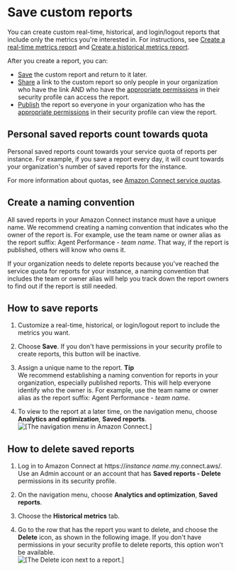 # Save custom reports<a name="save-reports"></a>

You can create custom real\-time, historical, and login/logout reports that include only the metrics you're interested in\. For instructions, see [Create a real\-time metrics report](create-real-time-report.md) and [Create a historical metrics report](create-historical-metrics-report.md)\.

After you create a report, you can: 
+ [Save](#how-to-save-reports) the custom report and return to it later\.
+ [Share](share-reports.md) a link to the custom report so only people in your organization who have the link AND who have the [appropriate permissions](view-a-shared-report.md) in their security profile can access the report\.
+ [Publish](publish-reports.md) the report so everyone in your organization who has the [appropriate permissions](publish-reports.md#view-published-reports) in their security profile can view the report\.

## Personal saved reports count towards quota<a name="personal-saved-reports"></a>

Personal saved reports count towards your service quota of reports per instance\. For example, if you save a report every day, it will count towards your organization's number of saved reports for the instance\. 

For more information about quotas, see [Amazon Connect service quotas](amazon-connect-service-limits.md)\.

## Create a naming convention<a name="save-reports-naming-convention"></a>

All saved reports in your Amazon Connect instance must have a unique name\. We recommend creating a naming convention that indicates who the owner of the report is\. For example, use the team name or owner alias as the report suffix: Agent Performance \- *team name*\. That way, if the report is published, others will know who owns it\.

If your organization needs to delete reports because you've reached the service quota for reports for your instance, a naming convention that includes the team or owner alias will help you track down the report owners to find out if the report is still needed\. 

## How to save reports<a name="how-to-save-reports"></a>

1. Customize a real\-time, historical, or login/logout report to include the metrics you want\.

1. Choose **Save**\. If you don't have permissions in your security profile to create reports, this button will be inactive\.

1. Assign a unique name to the report\.
**Tip**  
We recommend establishing a naming convention for reports in your organization, especially published reports\. This will help everyone identify who the owner is\. For example, use the team name or owner alias as the report suffix: Agent Performance \- *team name*\.

1. To view to the report at a later time, on the navigation menu, choose **Analytics and optimization**, **Saved reports**\.  
![\[The navigation menu in Amazon Connect.\]](http://docs.aws.amazon.com/connect/latest/adminguide/images/view-saved-reports.png)

## How to delete saved reports<a name="how-to-delete-saved-reports"></a>

1. Log in to Amazon Connect at https://*instance name*\.my\.connect\.aws/\. Use an Admin account or an account that has **Saved reports \- Delete** permissions in its security profile\.

1. On the navigation menu, choose **Analytics and optimization**, **Saved reports**\.

1. Choose the **Historical metrics** tab\. 

1. Go to the row that has the report you want to delete, and choose the **Delete** icon, as shown in the following image\. If you don't have permissions in your security profile to delete reports, this option won't be available\.  
![\[The Delete icon next to a report.\]](http://docs.aws.amazon.com/connect/latest/adminguide/images/hmr-delete-saved-report.png)